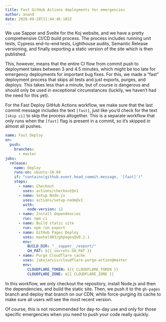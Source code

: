 ```yaml
---
title: Fast GitHub Actions deployments for emergencies
author: anand
date: 2020-09-28T11:44:46.102Z
---
```


We use Sapper and Svelte for the Koj website, and we have a pretty comprehensive CI/CD build process. The process includes running unit tests, Cypress end-to-end tests, Lighthouse audits, Semantic Release versioning, and finally exporting a static version of the site which is then published.

This, however, means that the entire CI flow from commit push to deployment takes between 3 and 4.5 minutes, which might be too late for emergency deployments for important bug fixes. For this, we made a “fast” deployment process that skips all tests and just exports, purges, and deploys. This takes less than a minute, but of course is dangerous and should only be used in exceptional circumstances (luckily, we haven’t had the need for this yet).

For the Fast Deploy GitHub Actions workflow, we make sure that the last commit message includes the text `[fast]`, just like you’d check for the text `[skip ci]` to skip the process altogether. This is a separate workflow that only runs when the `[fast]` flag is present in a commit, so it’s skipped in almost all pushes.

```yaml
name: Fast Deploy
on:
  push:
    branches:
      - master
jobs:
  release:
    name: Deploy
    runs-on: ubuntu-18.04
    if: "contains(github.event.head_commit.message, '[fast]')"
    steps:
      - name: Checkout
        uses: actions/checkout@v1
      - name: Setup Node.js
        uses: actions/setup-node@v1
        with:
          node-version: 12
      - name: Install dependencies
        run: npm ci
      - name: Build static site
        run: npm run export
      - name: GitHub Pages Deploy
        uses: maxheld83/ghpages@v0.2.1
        env:
          BUILD_DIR: "__sapper__/export/"
          GH_PAT: ${{ secrets.GH_PAT }}
      - name: Purge Cloudflare cache
        uses: jakejarvis/cloudflare-purge-action@master
        env:
          CLOUDFLARE_TOKEN: ${{ CLOUDFLARE_TOKEN }}
          CLOUDFLARE_ZONE: ${{ CLOUDFLARE_ZONE }}
```

In this workflow, we only checkout the repository, install Node.js and then the dependencies, and build the static site. Then, we push it to the `gh-pages` branch and deploy that branch on our CDN, while force-purging its cache to make sure all users will see the most recent version.

Of course, this is not recommended for day-to-day use and only for those specific emergencies when you need to push your code really quickly.
